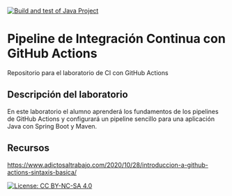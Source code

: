 [![Build and test of Java Project](https://github.com/ETSISI-EMS/ems2023_lab_1_3_ci_github_actions-i-maldonado/actions/workflows/main.yml/badge.svg)](https://github.com/ETSISI-EMS/ems2023_lab_1_3_ci_github_actions-i-maldonado/actions/workflows/main.yml)

# Pipeline de Integración Continua con GitHub Actions

Repositorio para el laboratorio de CI con GitHub Actions

## Descripción del laboratorio

En este laboratorio el alumno aprenderá los fundamentos de los pipelines de GitHub Actions y configurará un pipeline
sencillo para una aplicación Java con Spring Boot y Maven. 

## Recursos
https://www.adictosaltrabajo.com/2020/10/28/introduccion-a-github-actions-sintaxis-basica/

[![License: CC BY-NC-SA 4.0](https://img.shields.io/badge/License-CC_BY--NC--SA_4.0-lightgrey.svg)](https://creativecommons.org/licenses/by-nc-sa/4.0/)
